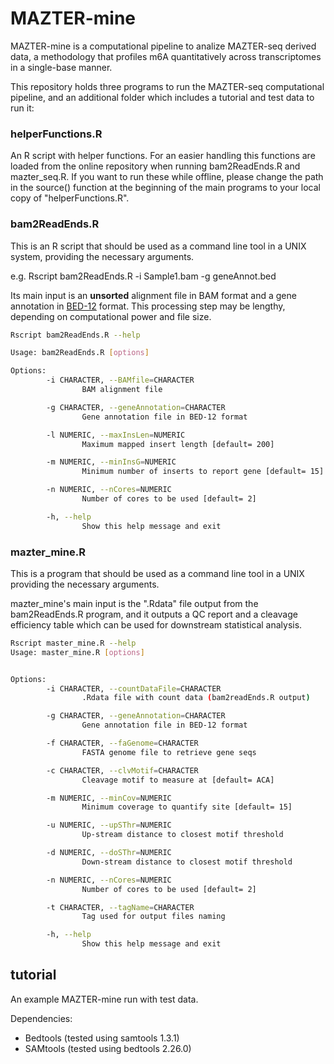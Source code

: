 # MAZTER-mine

MAZTER-mine is a computational pipeline to analize MAZTER-seq derived data, 
a methodology that profiles m6A quantitatively across transcriptomes in a 
single-base manner.

This repository holds three programs to run the MAZTER-seq computational pipeline,
and an additional folder which includes a tutorial and test data to run it:

### helperFunctions.R

An R script with helper functions. For an easier handling this functions are 
loaded from the online repository when running bam2ReadEnds.R and mazter_seq.R.
If you want to run these while offline, please change the path in the source() 
function at the beginning of the main programs to your local copy of 
"helperFunctions.R".

### bam2ReadEnds.R

This is an R script that should be used as a command line tool in a UNIX system, 
providing the necessary arguments.

e.g.
Rscript bam2ReadEnds.R -i Sample1.bam -g geneAnnot.bed

Its main input is an **unsorted** alignment file in BAM format and a gene 
annotation in [BED-12](https://genome.ucsc.edu/FAQ/FAQformat.html#format1) format. 
This processing step may be lengthy, depending on computational power and file size.

```sh
Rscript bam2ReadEnds.R --help

Usage: bam2ReadEnds.R [options]

Options:
        -i CHARACTER, --BAMfile=CHARACTER
                BAM alignment file

        -g CHARACTER, --geneAnnotation=CHARACTER
                Gene annotation file in BED-12 format

        -l NUMERIC, --maxInsLen=NUMERIC
                Maximum mapped insert length [default= 200]

        -m NUMERIC, --minInsG=NUMERIC
                Minimum number of inserts to report gene [default= 15]

        -n NUMERIC, --nCores=NUMERIC
                Number of cores to be used [default= 2]

        -h, --help
                Show this help message and exit

```

### mazter_mine.R

This is a program that should be used as a command line tool in a UNIX providing the necessary arguments.

mazter_mine's main input is the ".Rdata" file output from the bam2ReadEnds.R program, 
and it outputs a QC report and a cleavage efficiency table which can be used for 
downstream statistical analysis.

```sh
Rscript master_mine.R --help
Usage: master_mine.R [options]


Options:
        -i CHARACTER, --countDataFile=CHARACTER
                .Rdata file with count data (bam2readEnds.R output)

        -g CHARACTER, --geneAnnotation=CHARACTER
                Gene annotation file in BED-12 format

        -f CHARACTER, --faGenome=CHARACTER
                FASTA genome file to retrieve gene seqs

        -c CHARACTER, --clvMotif=CHARACTER
                Cleavage motif to measure at [default= ACA]

        -m NUMERIC, --minCov=NUMERIC
                Minimum coverage to quantify site [default= 15]

        -u NUMERIC, --upSThr=NUMERIC
                Up-stream distance to closest motif threshold

        -d NUMERIC, --doSThr=NUMERIC
                Down-stream distance to closest motif threshold

        -n NUMERIC, --nCores=NUMERIC
                Number of cores to be used [default= 2]

        -t CHARACTER, --tagName=CHARACTER
                Tag used for output files naming

        -h, --help
                Show this help message and exit

```

## tutorial

An example MAZTER-mine run with test data.

Dependencies:

* Bedtools (tested using samtools 1.3.1)
* SAMtools (tested using bedtools 2.26.0)
